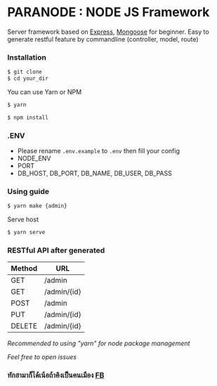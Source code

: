 # PARANODE : NODE JS Framework

Server framework based on [Express](https://expressjs.com/), [Mongoose](http://mongoosejs.com/) for beginner.
Easy to generate restful feature by commandline (controller, model, route)

### Installation
```bash
$ git clone
$ cd your_dir
```

You can use Yarn or NPM
```bash
$ yarn
```
```bash
$ npm install
```

### .ENV
- Please rename `.env.example` to `.env` then fill your config
- NODE_ENV
- PORT
- DB_HOST, DB_PORT, DB_NAME, DB_USER, DB_PASS

### Using guide
```bash
$ yarn make {admin}
```

Serve host
```bash
$ yarn serve
```

### RESTful API after generated
| Method | URL |
| ------ | ------ |
| GET | /admin |
| GET | /admin/{id} |
| POST | /admin |
| PUT | /admin/{id} |
| DELETE | /admin/{id} |

*Recommended to using "yarn" for node package management*

*Feel free to open issues*

### ทักฮามาก็ได้เน้อถ้าคิงเป็นคนเมือง [FB](https://www.facebook.com/greatisadog)
